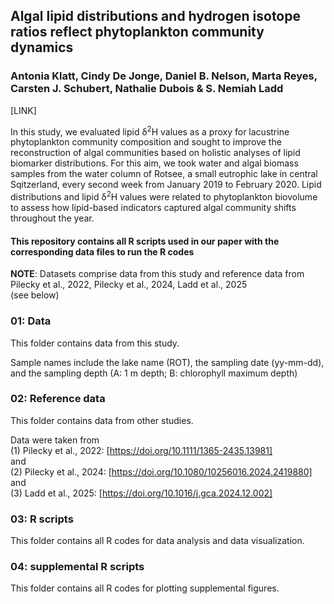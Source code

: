 ## Algal lipid distributions and hydrogen isotope ratios reflect phytoplankton community dynamics 
### Antonia Klatt, Cindy De Jonge, Daniel B. Nelson, Marta Reyes, Carsten J. Schubert, Nathalie Dubois & S. Nemiah Ladd 

[LINK]

In this study, we evaluated lipid δ<sup>2</sup>H values as a proxy for lacustrine phytoplankton community composition and sought to improve the reconstruction of algal communities based on holistic analyses of lipid biomarker distributions. 
For this aim, we took water and algal biomass samples from the water column of Rotsee, a small eutrophic lake in central Sqitzerland, every second week from January 2019 to February 2020. Lipid distributions and lipid δ<sup>2</sup>H values were related to phytoplankton biovolume to assess how lipid-based indicators captured algal community shifts throughout the year.   

#### This repository contains all R scripts used in our paper with the corresponding data files to run the R codes

**NOTE**: Datasets comprise data from this study and reference data from Pilecky et al., 2022, Pilecky et al., 2024, Ladd et al., 2025 <br> (see below)

### 01: Data
This folder contains data from this study. <br>

Sample names include the lake name (ROT), the sampling date (yy-mm-dd), and the sampling depth (A: 1 m depth; B: chlorophyll maximum depth)

### 02: Reference data
This folder contains data from other studies. <br>

Data were taken from <br>
(1) Pilecky et al., 2022:  [https://doi.org/10.1111/1365-2435.13981] <br>
and <br>
(2) Pilecky et al., 2024: [https://doi.org/10.1080/10256016.2024.2419880]
and <br>
(3) Ladd et al., 2025: [https://doi.org/10.1016/j.gca.2024.12.002] <br>


### 03: R scripts
This folder contains all R codes for data analysis and data visualization.

### 04: supplemental R scripts
This folder contains all R codes for plotting supplemental figures.

